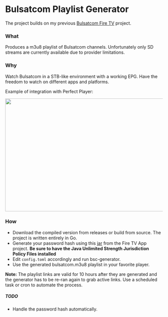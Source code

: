 # Bulsatcom Playlist Generator

The project builds on my previous [Bulsatcom Fire TV](https://github.com/sgloutnikov/bulsatcom-firetv) project. 


### What
Produces a m3u8 playlist of Bulsatcom channels. Unfortunately only SD streams are currently available due to provider limitations.

### Why
Watch Bulsatcom in a STB-like environment with a working EPG. Have the freedom to watch on different apps and platforms.

Example of integration with Perfect Player:

<img src="https://github.com/sgloutnikov/bulsatcom-playlist-generator/raw/master/pp.jpg" alt="" width="640" height="360">

### How

* Download the compiled version from releases or build from source. The project is written entirely in Go.
* Generate your password hash using this [jar](https://github.com/sgloutnikov/bulsatcom-firetv/raw/master/bscEncrypt.jar) from
the Fire TV App project. **Be sure to have the Java Unlimited Strength Jurisdiction Policy Files installed**
* Edit `config.toml` accordingly and run bsc-generator.
* Use the generated bulsatcom.m3u8 playlist in your favorite player.

**Note:** The playlist links are valid for 10 hours after they are generated and the generator has to be re-ran again to grab active links. Use a scheduled task or cron to automate the process.


##### TODO
* Handle the password hash automatically.
